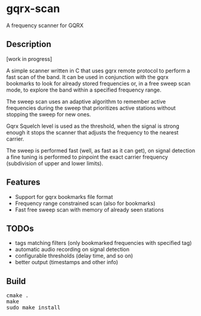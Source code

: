 # gqrx-scan
A frequency scanner for GQRX
## Description
[work in progress]

A simple scanner written in C that uses gqrx remote protocol to perform a fast scan of the band. It can be used in conjunction with the gqrx bookmarks to look for already stored frequencies or, in a free sweep scan mode, to explore the band within a specified frequency range. 

The sweep scan uses an adaptive algorithm to remember active frequencies during the sweep that prioritizes active stations without stopping the sweep for new ones. 

Gqrx Squelch level is used as the threshold, when the signal is strong enough it stops the scanner that adjusts the frequency to  the nearest carrier.   

The sweep is performed fast (well, as fast as it can get), on signal detection a fine tuning is performed to pinpoint the exact carrier frequency (subdivision of upper and lower limits).  

## Features
* Support for gqrx bookmarks file format
* Frequency range constrained scan (also for bookmarks)
* Fast free sweep scan with memory of already seen stations


## TODOs
* tags matching filters (only bookmarked frequencies with specified tag) 
* automatic audio recording on signal detection
* configurable thresholds (delay time, and so on)
* better output (timestamps and other info)

## Build
<pre>
cmake .
make
sudo make install
</pre>

